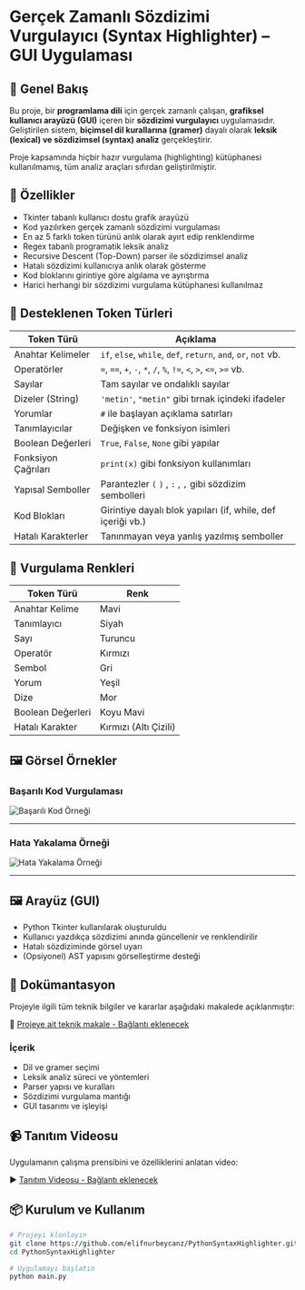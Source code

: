 # Gerçek Zamanlı Sözdizimi Vurgulayıcı (Syntax Highlighter) – GUI Uygulaması

## 📌 Genel Bakış

Bu proje, bir **programlama dili** için gerçek zamanlı çalışan, **grafiksel kullanıcı arayüzü (GUI)** içeren bir **sözdizimi vurgulayıcı** uygulamasıdır. Geliştirilen sistem, **biçimsel dil kurallarına (gramer)** dayalı olarak **leksik (lexical) ve sözdizimsel (syntax) analiz** gerçekleştirir.

Proje kapsamında hiçbir hazır vurgulama (highlighting) kütüphanesi kullanılmamış, tüm analiz araçları sıfırdan geliştirilmiştir.

## 🚀 Özellikler

- Tkinter tabanlı kullanıcı dostu grafik arayüzü
- Kod yazılırken gerçek zamanlı sözdizimi vurgulaması
- En az 5 farklı token türünü anlık olarak ayırt edip renklendirme
- Regex tabanlı programatik leksik analiz
- Recursive Descent (Top-Down) parser ile sözdizimsel analiz
- Hatalı sözdizimi kullanıcıya anlık olarak gösterme
- Kod bloklarını girintiye göre algılama ve ayrıştırma
- Harici herhangi bir sözdizimi vurgulama kütüphanesi kullanılmaz

## 🧩 Desteklenen Token Türleri

| Token Türü         | Açıklama                                                           |
|--------------------|--------------------------------------------------------------------|
| Anahtar Kelimeler  | `if`, `else`, `while`, `def`, `return`, `and`, `or`, `not` vb.    |
| Operatörler        | `=`, `==`, `+`, `-`, `*`, `/`, `%`, `!=`, `<`, `>`, `<=`, `>=` vb. |
| Sayılar            | Tam sayılar ve ondalıklı sayılar                                  |
| Dizeler (String)   | `'metin'`, `"metin"` gibi tırnak içindeki ifadeler                |
| Yorumlar           | `#` ile başlayan açıklama satırları                                |
| Tanımlayıcılar     | Değişken ve fonksiyon isimleri                                     |
| Boolean Değerleri  | `True`, `False`, `None` gibi yapılar                               |
| Fonksiyon Çağrıları| `print(x)` gibi fonksiyon kullanımları                            |
| Yapısal Semboller  | Parantezler `(` `)` , `:` , `,` gibi sözdizim sembolleri           |
| Kod Blokları       | Girintiye dayalı blok yapıları (if, while, def içeriği vb.)        |
| Hatalı Karakterler | Tanınmayan veya yanlış yazılmış semboller                         |

## 🎨 Vurgulama Renkleri

| Token Türü       | Renk          |
|------------------|---------------|
| Anahtar Kelime   | Mavi          |
| Tanımlayıcı      | Siyah         |
| Sayı             | Turuncu       |
| Operatör         | Kırmızı       |
| Sembol           | Gri           |
| Yorum            | Yeşil         |
| Dize             | Mor           |
| Boolean Değerleri| Koyu Mavi     |
| Hatalı Karakter  | Kırmızı (Altı Çizili) |

## 🖼 Görsel Örnekler

### Başarılı Kod Vurgulaması

![Başarılı Kod Örneği](images/kodcıktı1.png)

---

### Hata Yakalama Örneği

![Hata Yakalama Örneği](images/kodcıktıhata1.png)

---

## 🖼 Arayüz (GUI)

- Python Tkinter kullanılarak oluşturuldu
- Kullanıcı yazdıkça sözdizimi anında güncellenir ve renklendirilir
- Hatalı sözdiziminde görsel uyarı
- (Opsiyonel) AST yapısını görselleştirme desteği

## 📄 Dokümantasyon

Projeyle ilgili tüm teknik bilgiler ve kararlar aşağıdaki makalede açıklanmıştır:

📝 [Projeye ait teknik makale - Bağlantı eklenecek](#)

### İçerik

- Dil ve gramer seçimi
- Leksik analiz süreci ve yöntemleri
- Parser yapısı ve kuralları
- Sözdizimi vurgulama mantığı
- GUI tasarımı ve işleyişi

## 📹 Tanıtım Videosu

Uygulamanın çalışma prensibini ve özelliklerini anlatan video:

▶️ [Tanıtım Videosu - Bağlantı eklenecek](#)

## 📦 Kurulum ve Kullanım

```bash
# Projeyi klonlayın
git clone https://github.com/elifnurbeycanz/PythonSyntaxHighlighter.git
cd PythonSyntaxHighlighter

# Uygulamayı başlatın
python main.py

